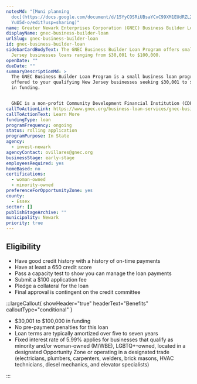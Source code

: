 ```yaml
---
notesMd: "[Muni planning
  doc](https://docs.google.com/document/d/15YyCOSRiUBsaYCvC99XM1EUdRZL2PAUlZ-2f\
  YuU5d-o/edit?usp=sharing)"
name: Greater Newark Enterprises Corporation (GNEC) Business Builder Loan Program
displayName: gnec-business-builder-loan
urlSlug: gnec-business-builder-loan
id: gnec-business-builder-loan
sidebarCardBodyText: The GNEC Business Builder Loan Program offers small New
  Jersey businesses loans ranging from $30,001 to $100,000.
openDate: ""
dueDate: ""
summaryDescriptionMd: >
  The GNEC Business Builder Loan Program is a small business loan program
  offered to your qualifying New Jersey businesses seeking $30,001 to $100,000
  in funding.


  GNEC is a non-profit Community Development Financial Institution (CDFI) founded in 2005. CDFIs provide affordable lending services to underserved communities nationwide.
callToActionLink: https://www.gnec.org/business-loan-services/gnec-business-builder-loan-program/
callToActionText: Learn More
fundingType: loan
programFrequency: ongoing
status: rolling application
programPurpose: In State
agency:
  - invest-newark
agencyContact: ovillares@gnec.org
businessStage: early-stage
employeesRequired: yes
homeBased: no
certifications:
  - woman-owned
  - minority-owned
preferenceForOpportunityZone: yes
county:
  - Essex
sector: []
publishStageArchive: ""
municipality: Newark
priority: true
---
```


## Eligibility

- Have good credit history with a history of on-time payments
- Have at least a 650 credit score
- Pass a capacity test to show you can manage the loan payments
- Submit a $100 application fee
- Pledge a collateral for the loan
- Final approval is contingent on the credit committee

:::largeCallout{ showHeader="true" headerText="Benefits" calloutType="conditional" }

- $30,001 to $100,000 in funding
- No pre-payment penalties for this loan
- Loan terms are typically amortized over five to seven years
- Fixed interest rate of 5.99% applies for businesses that qualify as minority and/or woman-owned (M/WBE), LGBTQ+-owned, located in a designated Opportunity Zone or operating in a designated trade (electricians, plumbers, carpenters, welders, brick masons, HVAC technicians, diesel mechanics, and elevator specialists)

:::
